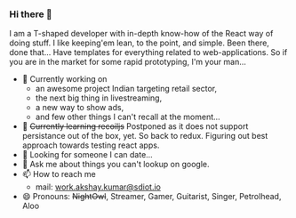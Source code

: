 ### Hi there 👋

<!--
**akshay-nm/akshay-nm** is a ✨ _special_ ✨ repository because its `README.md` (this file) appears on your GitHub profile.

Here are some ideas to get you started:
- ⚡ Fun fact: ...
-->
I am a T-shaped developer with in-depth know-how of the React way of doing stuff. I like keeping'em lean, to the point, and simple. 
Been there, done that... Have templates for everything related to web-applications. So if you are in the market for some rapid prototyping, I'm your man...

- 🔭 Currently working on 
  - an awesome project Indian targeting retail sector,
  - the next big thing in livestreaming,
  - a new way to show ads,
  - and few other things I can't recall at the moment...
- 🌱 <strike>Currently learning recoiljs</strike> Postponed as it does not support persistance out of the box, yet. So back to redux. Figuring out best approach towards testing react apps.
- 👯 Looking for someone I can date...
- 💬 Ask me about things you can't lookup on google.
- 📫 How to reach me
  - mail: work.akshay.kumar@sdiot.io
- 😄 Pronouns: <strike>NightOwl</strike>, Streamer, Gamer, Guitarist, Singer, Petrolhead, Aloo
